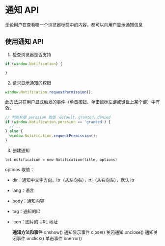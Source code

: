 # 通知 API

无论用户在查看哪一个浏览器标签中的内容，都可以向用户显示通知信息

## 使用通知 API

1. 检查浏览器是否支持

```javascript
if (window.Notification) {

}
```
2. 请求显示通知的权限

```javascript
window.Notification.requestPermission();
```
此方法只在用户显式触发的事件（单击按钮、单击鼠标左键或键盘上某个键）中有效。

```javascript
// 判断权限 perssion 取值：default，granted，denied
if (window.Notification.perssion == 'granted') {
  // ..
} else {
  window.Notification.requestPermission();
}
```

3. 创建通知

`let nofification = new Notification(title, options)`

options 取值：
- dir：通知中文字方向。ltr（从左向右），rtl（从右向左），默认 ltr
- lang：语言
- body：通知内容
- tag：通知的ID
- icon：图片的 URL 地址

  **通知方法和事件**
onshow() 通知显示事件
close() 关闭通知
onclose() 通知关闭事件
onclick() 单击事件
onerror()